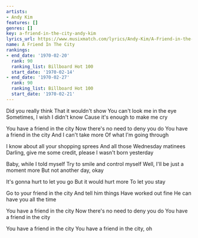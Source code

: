 ```yaml
---
artists:
- Andy Kim
features: []
genres: []
key: a-friend-in-the-city-andy-kim
lyrics_url: https://www.musixmatch.com/lyrics/Andy-Kim/A-Friend-in-the-City
name: A Friend In The City
rankings:
- end_date: '1970-02-20'
  rank: 90
  ranking_list: Billboard Hot 100
  start_date: '1970-02-14'
- end_date: '1970-02-27'
  rank: 90
  ranking_list: Billboard Hot 100
  start_date: '1970-02-21'
---
```

Did you really think
That it wouldn't show
You can't look me in the eye
Sometimes, I wish I didn't know
Cause it's enough to make me cry


You have a friend in the city
Now there's no need to deny you do
You have a friend in the city
And I can't take more
Of what I'm going through

I know about all your shopping sprees
And all those Wednesday matinees
Darling, give me some credit, please
I wasn't born yesterday



Baby, while I told myself
Try to smile and control myself
Well, I'll be just a moment more
But not another day, okay

It's gonna hurt to let you go
But it would hurt more
To let you stay

Go to your friend in the city
And tell him things
Have worked out fine
He can have you all the time

You have a friend in the city
Now there's no need to deny you do
You have a friend in the city

You have a friend in the city
You have a friend in the city, oh
